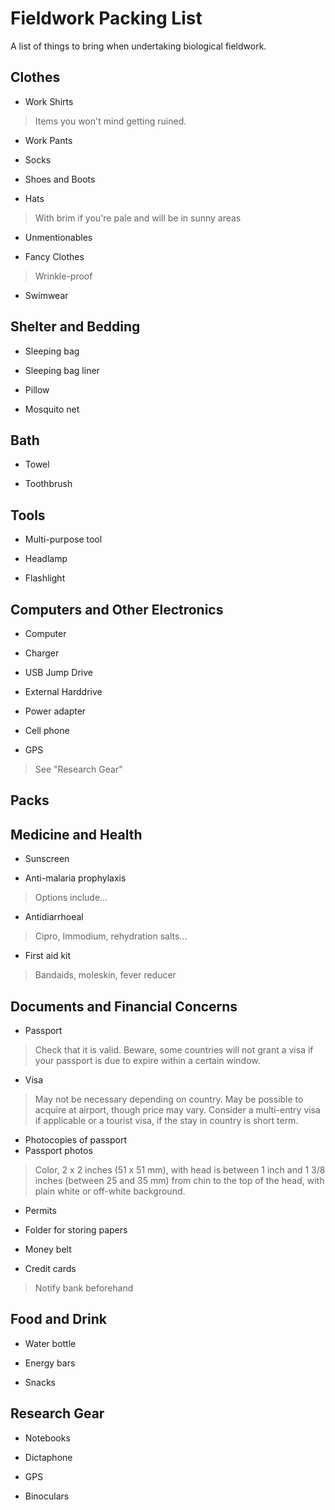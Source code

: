 Fieldwork Packing List
======================

A list of things to bring when undertaking biological fieldwork.

<!---
Example Main Category
---------------------

* Item 1
> Few sentences full of advice.
    * Link to good product 1
    * Link to good product 2

* Item 2
> Few sentences full of advice.
    * Link to good product 1
    * Link to good product 2
--->

Clothes
-------

* Work Shirts
> Items you won't mind getting ruined.

* Work Pants

* Socks

* Shoes and Boots

* Hats
> With brim if you're pale and will be in sunny areas

* Unmentionables

* Fancy Clothes
> Wrinkle-proof

* Swimwear

Shelter and Bedding
-------------------

* Sleeping bag

* Sleeping bag liner

* Pillow

* Mosquito net

Bath
----

* Towel

* Toothbrush

Tools
-----

* Multi-purpose tool

* Headlamp

* Flashlight

Computers and Other Electronics
-------------------------------

* Computer

* Charger

* USB Jump Drive

* External Harddrive

* Power adapter

* Cell phone

* GPS
> See "Research Gear"

Packs
-----

Medicine and Health
-------------------

* Sunscreen

* Anti-malaria prophylaxis
> Options include...

* Antidiarrhoeal
> Cipro, Immodium, rehydration salts...

* First aid kit
> Bandaids, moleskin, fever reducer

Documents and Financial Concerns
--------------------------------
* Passport
> Check that it is valid. Beware, some countries will not grant a visa if your passport is due to expire within a certain window.

* Visa
> May not be necessary depending on country. May be possible to acquire at airport, though price may vary. Consider a multi-entry visa if applicable or a tourist visa, if the stay in country is short term.

* Photocopies of passport
* Passport photos
> Color, 2 x 2 inches (51 x 51 mm), with head is between 1 inch and 1 3/8 inches (between 25 and 35 mm) from chin to the top of the head, with plain white or off-white background.
* Permits

* Folder for storing papers

* Money belt

* Credit cards
> Notify bank beforehand

Food and Drink
--------------

* Water bottle

* Energy bars

* Snacks

Research Gear
-------------

* Notebooks

* Dictaphone

* GPS

* Binoculars
